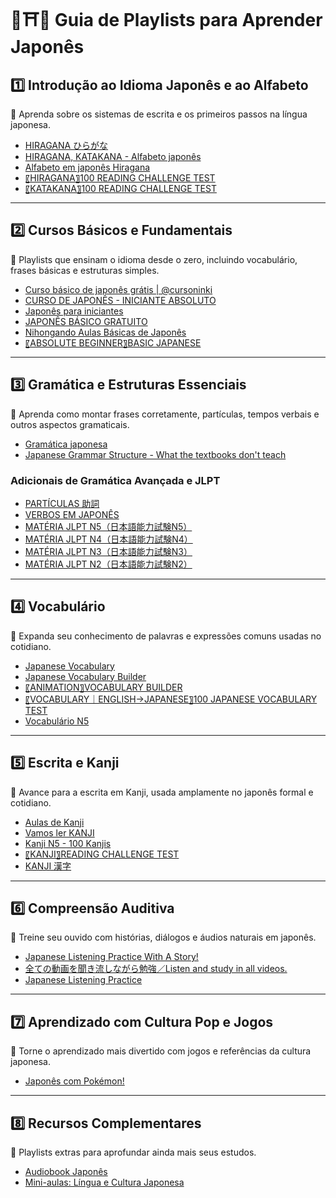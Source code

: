 # 📘⛩🍙 Guia de Playlists para Aprender Japonês

## 1️⃣ Introdução ao Idioma Japonês e ao Alfabeto  
🔹 Aprenda sobre os sistemas de escrita e os primeiros passos na língua japonesa.  

- [HIRAGANA ひらがな](https://www.youtube.com/playlist?list=PLAF103AF88AD2E07D)  
- [HIRAGANA, KATAKANA - Alfabeto japonês](https://www.youtube.com/playlist?list=PLJbVyB8ZooEvNX4H2qMC_OoSRXr1UnAxC)  
- [Alfabeto em japonês Hiragana](https://www.youtube.com/playlist?list=PL7VMwU6chXIlIKkDMAGIk4DcpKESBvnnF)  
- [〖HIRAGANA〗100 READING CHALLENGE TEST](https://www.youtube.com/playlist?list=PL1ysjpDVFwo-wDgm4YvEy-Vk2OzEmC3Ex)   
- [〖KATAKANA〗100 READING CHALLENGE TEST](https://www.youtube.com/playlist?list=PL1ysjpDVFwo9O7klkKMM5OJKAiNjlY6wo) 

---

## 2️⃣ Cursos Básicos e Fundamentais  
🔹 Playlists que ensinam o idioma desde o zero, incluindo vocabulário, frases básicas e estruturas simples.  

- [Curso básico de japonês grátis | @cursoninki](https://www.youtube.com/playlist?list=PLB1JtIyUPtIYbo1YHrewQhuReexphNwn0)  
- [CURSO DE JAPONÊS - INICIANTE ABSOLUTO](https://www.youtube.com/playlist?list=PLmEl-ZDmyZUs65276eNCYH-UAEJK-cb7c)  
- [Japonês para iniciantes](https://www.youtube.com/playlist?list=PLdnY_glW0R2jr7ZPN6qlxqjElZDgbR-63)  
- [JAPONÊS BÁSICO GRATUITO](https://www.youtube.com/playlist?list=PLdnY_glW0R2iIdYBNy9IhmHOuaS-NBo40)  
- [Nihongando Aulas Básicas de Japonês](https://www.youtube.com/playlist?list=PLuruJuEnDubzOETaTcig3DWae6Z_NyyOr)  
- [〖ABSOLUTE BEGINNER〗BASIC JAPANESE](https://www.youtube.com/playlist?list=PL1ysjpDVFwo_-5N5lW8IboIpuKx5RjsTD) 

---

## 3️⃣ Gramática e Estruturas Essenciais  
🔹 Aprenda como montar frases corretamente, partículas, tempos verbais e outros aspectos gramaticais.  

- [Gramática japonesa](https://www.youtube.com/playlist?list=PLdnY_glW0R2h-nGSkdVTguBB8-pa1LIDk)  
- [Japanese Grammar Structure - What the textbooks don't teach](https://www.youtube.com/playlist?list=PLg9uYxuZf8x9KjPQykE6c_fv4DXg8pfX0)  

### Adicionais de Gramática Avançada e JLPT  
- [PARTÍCULAS 助詞](https://www.youtube.com/playlist?list=PLj2S9Dnl4H5XrqFygSMg8Gakfw9F0E7qX) 
- [VERBOS EM JAPONÊS](https://www.youtube.com/playlist?list=PLj2S9Dnl4H5WA-qnBXwPowUxWymlA49FI) 
- [MATÉRIA JLPT N5（日本語能力試験N5）](https://www.youtube.com/playlist?list=PLj2S9Dnl4H5Vznn2EGc30XhWSaTPWBKEY) 
- [MATÉRIA JLPT N4（日本語能力試験N4）](https://www.youtube.com/playlist?list=PLj2S9Dnl4H5WUyZSh9r4JKefpG7sr_oUM) 
- [MATÉRIA JLPT N3（日本語能力試験N3）](https://www.youtube.com/playlist?list=PLj2S9Dnl4H5WnJXI8FXNRq7OgSjv8IYht) 
- [MATÉRIA JLPT N2（日本語能力試験N2）](https://www.youtube.com/playlist?list=PLj2S9Dnl4H5W55MxDAjLiwVbrvm81lzdY)

---

## 4️⃣ Vocabulário  
🔹 Expanda seu conhecimento de palavras e expressões comuns usadas no cotidiano.  

- [Japanese Vocabulary](https://www.youtube.com/playlist?list=PLoXCGxpG8mwDFh-fHgls5a6MvcMEsTyJf)  
- [Japanese Vocabulary Builder](https://www.youtube.com/playlist?list=PL_DIZoVY8U_6D3vdtLl_yDE51JTHUrnLt)  
- [〖ANIMATION〗VOCABULARY BUILDER](https://www.youtube.com/playlist?list=PL1ysjpDVFwo8zoU71m5xN3dHQxdFDTtAU)  
- [〖VOCABULARY｜ENGLISH→JAPANESE〗100 JAPANESE VOCABULARY TEST](https://www.youtube.com/playlist?list=PL1ysjpDVFwo9Omihbmp_jmxaL7p0ceI8s) 
- [Vocabulário N5](https://www.youtube.com/playlist?list=PLj2S9Dnl4H5WFmUL7nE_b3gh_b8QnAH1Y)   

---

## 5️⃣ Escrita e Kanji  
🔹 Avance para a escrita em Kanji, usada amplamente no japonês formal e cotidiano.  

- [Aulas de Kanji](https://www.youtube.com/playlist?list=PLDCpxjz4FSAo7gWbZNcV1Zu_t3-9lWoWp)  
- [Vamos ler KANJI](https://www.youtube.com/playlist?list=PL47hZ7Mbf5BnVA1YaXzheACaCQNgCj5sN)  
- [Kanji N5 - 100 Kanjis](https://www.youtube.com/playlist?list=PL47hZ7Mbf5Bl-qXLXEraRCgEgZTCH4L6v)  
- [〖KANJI〗READING CHALLENGE TEST](https://www.youtube.com/playlist?list=PL1ysjpDVFwo_5fbMStgpTz8J3ilNTJ1hU)
- [KANJI 漢字](https://www.youtube.com/playlist?list=PLj2S9Dnl4H5Ufhbaj9YG1Tjh8VH9BC4lk)  

---

## 6️⃣ Compreensão Auditiva  
🔹 Treine seu ouvido com histórias, diálogos e áudios naturais em japonês.  

- [Japanese Listening Practice With A Story!](https://www.youtube.com/playlist?list=PLw3Y8B8LnOzL0EPSEoCHjv0DxanN4_3xw)  
- [全ての動画を聞き流しながら勉強／Listen and study in all videos.](https://www.youtube.com/playlist?list=PLlBlUkMqs8_o0Fzx-ZIYeYrhxn7xo5Dld)  
- [Japanese Listening Practice](https://www.youtube.com/playlist?list=PLC88PAf8Ce7lqRslPigE3FY6ru6biqA6T)  

---

## 7️⃣ Aprendizado com Cultura Pop e Jogos  
🔹 Torne o aprendizado mais divertido com jogos e referências da cultura japonesa.  

- [Japonês com Pokémon!](https://www.youtube.com/playlist?list=PLdnY_glW0R2ip7oGvPKBhkMYHMLprch7E)  

---

## 8️⃣ Recursos Complementares  
🔹 Playlists extras para aprofundar ainda mais seus estudos.  

- [Audiobook Japonês](https://www.youtube.com/playlist?list=PLdnY_glW0R2gW8Uf41d_ryfmlUNoKmX_5)  
- [Mini-aulas: Língua e Cultura Japonesa](https://www.youtube.com/playlist?list=PLdnY_glW0R2ij7H5d4IemWxJeoB_UyeJq)  
